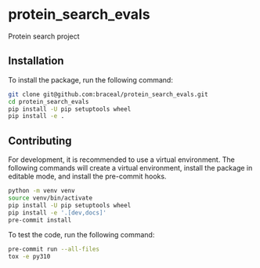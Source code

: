 # protein_search_evals
Protein search project

## Installation

To install the package, run the following command:
```bash
git clone git@github.com:braceal/protein_search_evals.git
cd protein_search_evals
pip install -U pip setuptools wheel
pip install -e .
```


## Contributing

For development, it is recommended to use a virtual environment. The following
commands will create a virtual environment, install the package in editable
mode, and install the pre-commit hooks.
```bash
python -m venv venv
source venv/bin/activate
pip install -U pip setuptools wheel
pip install -e '.[dev,docs]'
pre-commit install
```
To test the code, run the following command:
```bash
pre-commit run --all-files
tox -e py310
```

